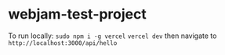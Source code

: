 # webjam-test-project
To run locally:
`sudo npm i -g vercel`
`vercel dev`
then navigate to `http://localhost:3000/api/hello`
